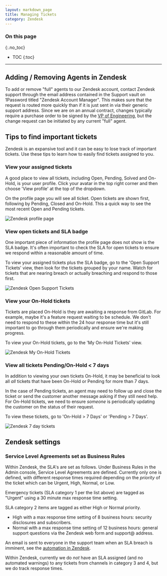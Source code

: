 ```yaml
---
layout: markdown_page
title: Managing Tickets
category: Zendesk
---
```


### On this page
{:.no_toc}

- TOC
{:toc}

----

## Adding / Removing Agents in Zendesk

To add or remove "full" agents to our Zendesk account, contact Zendesk support through the email address contained in the Support vault on 1Password titled "Zendesk Account Manager". This makes sure that the request is routed more quickly than if it is just sent in via their generic support address. Since we are on an annual contract, changes typically require a purchase order to be signed by the [VP of Engineering](/jobs/vp-of-engineering), but the change request can be initiated by any current "full" agent.

## Tips to find important tickets

Zendesk is an expansive tool and it can be easy to lose track of important
tickets. Use these tips to learn how to easily find tickets assigned
to you.

### View your assigned tickets

A good place to view all tickets, including Open, Pending, Solved and On-Hold,
is your user profile. Click your avatar in the top right corner and then choose
'View profile' at the top of the dropdown.

On the profile page you will see all ticket. Open tickets are shown first,
following by Pending, Closed and On-Hold. This a quick way to see the most
recent Open and Pending tickets.

![Zendesk profile page](/images/handbook/support/zendesk_profile_page.png)

### View open tickets and SLA badge

One important piece of information the profile page does not show is the SLA
badge. It's often important to check the SLA for open tickets to ensure
we respond within a reasonable amount of time.

To view your assigned tickets plus the SLA badge, go to the 'Open Support Tickets'
view, then look for the tickets grouped by your name. Watch for tickets that
are nearing breach or actually breaching and respond to those first.

![Zendesk Open Support Tickets](/images/handbook/support/zendesk_open_support_tickets.png)

### View your On-Hold tickets

Tickets are placed On-Hold is they are awaiting a response from GitLab. For
example, maybe it's a feature request waiting to be schedule. We don't need
to respond to these within the 24 hour response time but it's still important
to go through them periodically and ensure we're making progress.

To view your On-Hold tickets, go to the 'My On-Hold Tickets' view.

![Zendesk My On-Hold Tickets](/images/handbook/support/zendesk_my_on_hold_tickets.png)

### View all tickets Pending/On-Hold < 7 days

In addition to viewing your own tickets On-Hold, it may be beneficial to look
all *all* tickets that have been On-Hold or Pending for more than 7 days.

In the case of Pending tickets, an agent may need to follow up and close the
ticket or send the customer another message asking if they still need help.
For On-Hold tickets, we need to ensure *someone* is periodically updating the
customer on the status of their request.

To view these tickets, go to 'On-Hold > 7 Days' or 'Pending > 7 Days'.

![Zendesk 7 day tickets](/images/handbook/support/zendesk_7_day_tickets.png)

## Zendesk settings


### Service Level Agreements set as Business Rules

Within Zendesk, the SLA's are set as follows. Under Business Rules in the Admin console,
Service Level Agreements are defined. Currently only one is defined, with different response times
required depending on the _priority_  of the ticket which can be Urgent, High, Normal, or Low.

Emergency tickets (SLA category 1 per the list above) are tagged as "Urgent" using a 30 minute max response time setting.

SLA category 2 items are tagged as either High or Normal priority.

- High with a max response time setting of 8 business hours: security disclosures and subscribers.
- Normal with a max response time setting of 12 business hours: general support questions via the Zendesk web form and support@ address.

An email is sent to everyone in the support team when an SLA breach is imminent, see
the [automation in Zendesk](https://gitlab.Zendesk.com/agent/admin/automations/edit/80833987).

Within Zendesk, currently we do _not_ have an SLA assigned (and no automated warnings)
to any tickets from channels in category 3 and 4, but we do track response times.